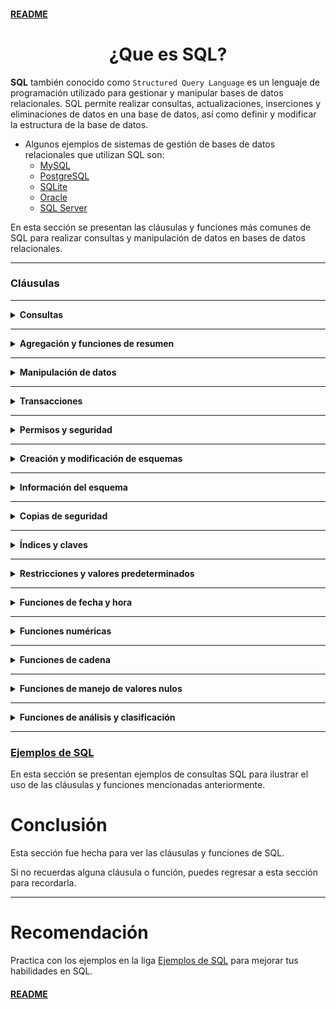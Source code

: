 #### [README](README.md)

<div align="center">
  <h1>¿Que es SQL?</h1>
</div>

**SQL** también conocido como `Structured Query Language` es un lenguaje de programación utilizado para gestionar y manipular bases de datos relacionales. SQL permite realizar consultas, actualizaciones, inserciones y eliminaciones de datos en una base de datos, así como definir y modificar la estructura de la base de datos.

* Algunos ejemplos de sistemas de gestión de bases de datos relacionales que utilizan SQL son:
    - [MySQL](https://www.mysql.com/)
    - [PostgreSQL](https://www.postgresql.org/)
    - [SQLite](https://www.sqlite.org/)
    - [Oracle](https://www.oracle.com/database/)
    - [SQL Server](https://www.microsoft.com/en-us/sql-server/)

En esta sección se presentan las cláusulas y funciones más comunes de SQL para realizar consultas y manipulación de datos en bases de datos relacionales.

---


### Cláusulas

___

<details>
<summary><strong>Consultas</strong></summary>

- **SELECT** - Recuperar datos de una tabla.
- **WHERE** - Filtrar registros.
- **ORDER BY** - Ordenar registros.
- **GROUP BY** - Agrupar registros.
- **HAVING** - Filtrar registros agrupados.
- **JOIN** - Unir tablas.
- **UNION** - Unir resultados de consultas.
- **INTERSECT** - Intersección de resultados.
- **EXCEPT** - Diferencia de resultados.
- **IN** - Filtrar por lista de valores.
- **BETWEEN** - Filtrar por rango de valores.
- **LIKE** - Filtrar por patrón.
- **IS NULL** - Filtrar registros nulos.
- **IS NOT NULL** - Filtrar registros no nulos.
- **EXISTS** - Filtrar registros que existen.
- **NOT** - Negar una condición.
- **ALL** - Comparar con todos los valores.
- **ANY** - Comparar con alguno de los valores.
- **AS** - Alias de columnas o tablas.
- **DISTINCT** - Filtrar registros duplicados.
</details>

___

<details>
<summary><strong>Agregación y funciones de resumen</strong></summary>

- **COUNT** - Contar registros.
- **SUM** - Sumar valores.
- **AVG** - Calcular promedio.
- **MIN** - Calcular mínimo.
- **MAX** - Calcular máximo.
</details>

___

<details>
<summary><strong>Manipulación de datos</strong></summary>

- **INSERT** - Insertar registros.
- **UPDATE** - Actualizar registros.
- **DELETE** - Eliminar registros.
- **TRUNCATE** - Vaciar tabla.
</details>

___

<details>
<summary><strong>Transacciones</strong></summary>

- **COMMIT** - Confirmar transacción.
- **ROLLBACK** - Deshacer transacción.
</details>

___

<details>
<summary><strong>Permisos y seguridad</strong></summary>

- **GRANT** - Conceder permisos.
- **REVOKE** - Revocar permisos.
</details>

___

<details>
<summary><strong>Creación y modificación de esquemas</strong></summary>

- **CREATE** - Crear tablas, vistas, índices, etc.
- **ALTER** - Modificar tablas, vistas, índices, etc.
- **DROP** - Eliminar tablas, vistas, índices, etc.
- **CREATE DATABASE** - Crear base de datos.
- **DROP DATABASE** - Eliminar base de datos.
- **USE** - Seleccionar base de datos.
</details>

___

<details>
<summary><strong>Información del esquema</strong></summary>

- **SHOW** - Mostrar información.
- **DESCRIBE** - Describir estructura.
</details>

___

<details>
<summary><strong>Copias de seguridad</strong></summary>

- **BACKUP** - Realizar copia de seguridad.
- **RESTORE** - Restaurar copia de seguridad.
</details>

___

<details>
<summary><strong>Índices y claves</strong></summary>

- **INDEX** - Crear índice.
- **PRIMARY KEY** - Definir clave primaria.
- **FOREIGN KEY** - Definir clave foránea.
- **UNIQUE** - Definir índice único.
</details>

___

<details>
<summary><strong>Restricciones y valores predeterminados</strong></summary>

- **CHECK** - Definir restricción de integridad.
- **DEFAULT** - Definir valor por defecto.
- **AUTO_INCREMENT** - Definir incremento automático.
- **CONSTRAINT** - Definir restricción.
</details>

___

<details>
<summary><strong>Funciones de fecha y hora</strong></summary>

- **SYSDATE** - Obtener fecha y hora actuales.
- **NOW** - Obtener fecha y hora actuales.
- **GETDATE** - Obtener fecha y hora actuales.
- **CURDATE** - Obtener fecha actual.
- **CURTIME** - Obtener hora actual.
- **DATE** - Obtener fecha.
- **TIME** - Obtener hora.
- **YEAR** - Obtener año.
- **MONTH** - Obtener mes.
- **DAY** - Obtener día.
- **HOUR** - Obtener hora.
- **MINUTE** - Obtener minuto.
- **SECOND** - Obtener segundo.
- **DATEDIFF** - Calcular diferencia de fechas.
- **DATEADD** - Sumar o restar fechas.
</details>

___

<details>
<summary><strong>Funciones numéricas</strong></summary>

- **ROUND** - Redondear valores.
- **TRUNC** - Truncar valores.
- **CEIL** - Redondear hacia arriba.
- **FLOOR** - Redondear hacia abajo.
- **RAND** - Generar número aleatorio.
- **ABS** - Valor absoluto.
- **MOD** - Resto de la división.
- **SQRT** - Raíz cuadrada.
- **POWER** - Potencia.
- **LOG** - Logaritmo natural.
- **EXP** - Exponencial.
- **SIN** - Seno.
- **COS** - Coseno.
- **TAN** - Tangente.
- **ASIN** - Arcoseno.
- **ACOS** - Arcocoseno.
- **ATAN** - Arcotangente.
</details>

___

<details>
<summary><strong>Funciones de cadena</strong></summary>

- **CONCAT** - Concatenar cadenas.
- **LENGTH** - Calcular longitud.
- **TRIM** - Eliminar espacios en blanco.
- **SUBSTRING** - Extraer subcadena.
- **REPLACE** - Reemplazar subcadena.
- **UPPER** - Convertir a mayúsculas.
- **LOWER** - Convertir a minúsculas.
- **LPAD** - Rellenar a la izquierda.
- **RPAD** - Rellenar a la derecha.
- **INSTR** - Encontrar posición.
- **TO_CHAR** - Convertir a cadena.
- **TO_NUMBER** - Convertir a número.
- **TO_DATE** - Convertir a fecha.
</details>

___

<details>
<summary><strong>Funciones de manejo de valores nulos</strong></summary>

- **NVL** - Reemplazar nulos.
- **DECODE** - Decodificar valores.
- **CASE** - Estructura condicional.
- **NULLIF** - Comparar nulos.
- **COALESCE** - Primer valor no nulo.
</details>

___

<details>
<summary><strong>Funciones de análisis y clasificación</strong></summary>

- **GREATEST** - Mayor valor.
- **LEAST** - Menor valor.
- **ROW_NUMBER** - Número de fila.
- **RANK** - Posición en rango.
- **DENSE_RANK** - Posición en rango denso.
- **NTILE** - Número de baldes.
- **LAG** - Valor anterior.
- **LEAD** - Valor siguiente.
- **FIRST_VALUE** - Primer valor.
- **LAST_VALUE** - Último valor.
- **PERCENT_RANK** - Rango porcentual.
- **CUME_DIST** - Distribución acumulativa.
- **PERCENTILE_CONT** - Percentil continuo.
- **PERCENTILE_DISC** - Percentil discreto.
- **LISTAGG** - Concatenar valores.
</details>

---

### [Ejemplos de SQL](./Ejemplos&SQL.md)

En esta sección se presentan ejemplos de consultas SQL para ilustrar el uso de las cláusulas y funciones mencionadas anteriormente.

# Conclusión

Esta sección fue hecha para ver las cláusulas y funciones de SQL.

Si no recuerdas alguna cláusula o función, puedes regresar a esta sección para recordarla.

---

# Recomendación

Practica con los ejemplos en la liga [Ejemplos de SQL](./Ejemplos&SQL.md) para mejorar tus habilidades en SQL.

#### [README](README.md)


